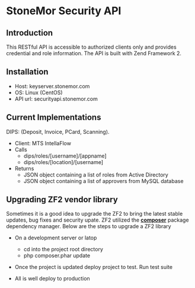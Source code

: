 StoneMor Security API
=======================

Introduction
------------
This RESTful API is accessible to authorized clients only and provides
credential and role information. The API is built with Zend
Framework 2.  

Installation
------------
 - Host:    keyserver.stonemor.com
 - OS:      Linux (CentOS)
 - API url: securityapi.stonemor.com

Current Implementations
-----------------------
DIPS: (Deposit, Invoice, PCard, Scanning).

 - Client: MTS IntellaFlow
 - Calls
    - dips/roles/[username]/[appname]
    - dips/roles/[location]/[username]
 - Returns
    - JSON object containing a list of roles from Active Directory
    - JSON object containing a list of approvers from MySQL database

Upgrading ZF2 vendor library
----------------------------
Sometimes it is a good idea to upgrade the ZF2 to bring the latest
stable updates, bug fixes and security upate.  ZF2 utilized the [**composer**](http://getcomposer.com)
package dependency manager.  Below are the steps to upgrade a ZF2
library

 - On a development server or latop
   - cd into the project root directory
   - php composer.phar update
 
 - Once the project is updated deploy project to test.  Run test suite
 - All is well deploy to production
